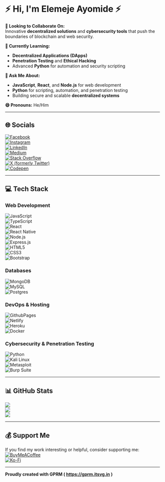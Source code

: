 # ⚡️ Hi, I'm Elemeje Ayomide ⚡️

**👯 Looking to Collaborate On:**  
Innovative **decentralized solutions** and **cybersecurity tools** that push the boundaries of blockchain and web security.  

**🌱 Currently Learning:**  
- **Decentralized Applications (DApps)**  
- **Penetration Testing** and **Ethical Hacking**  
- Advanced **Python** for automation and security scripting  

**💬 Ask Me About:**  
- **JavaScript**, **React**, and **Node.js** for web development  
- **Python** for scripting, automation, and penetration testing  
- Building secure and scalable **decentralized systems**  

**😄 Pronouns:** He/Him  

---

## 🌐 Socials

[![Facebook](https://img.shields.io/badge/Facebook-%231877F2.svg?logo=Facebook&logoColor=white)](https://www.facebook.com/profile.php?id=100029035925497&mibextid=ZbWKwL)  
[![Instagram](https://img.shields.io/badge/Instagram-%23E4405F.svg?logo=Instagram&logoColor=white)](https://www.instagram.com/aiialpha1?igsh=MWlscTd0amhwcnNpNA==)  
[![LinkedIn](https://img.shields.io/badge/LinkedIn-%230077B5.svg?logo=linkedin&logoColor=white)](https://linkedin.com/in/aiialpha)  
[![Medium](https://img.shields.io/badge/Medium-12100E?logo=medium&logoColor=white)](https://medium.com/@aiialpha)  
[![Stack Overflow](https://img.shields.io/badge/-Stackoverflow-FE7A16?logo=stack-overflow&logoColor=white)](https://stackoverflow.com/users/16018879)  
[![X (formerly Twitter)](https://img.shields.io/badge/X-black.svg?logo=X&logoColor=white)](https://x.com/Aiialpha1)  
[![Codepen](https://img.shields.io/badge/Codepen-000000?style=for-the-badge&logo=codepen&logoColor=white)](https://codepen.io/Aiialpha)  

---

## 💻 Tech Stack

### Web Development
![JavaScript](https://img.shields.io/badge/javascript-%23323330.svg?style=for-the-badge&logo=javascript&logoColor=%23F7DF1E)  
![TypeScript](https://img.shields.io/badge/typescript-%23007ACC.svg?style=for-the-badge&logo=typescript&logoColor=white)  
![React](https://img.shields.io/badge/react-%2320232a.svg?style=for-the-badge&logo=react&logoColor=%2361DAFB)  
![React Native](https://img.shields.io/badge/react_native-%2320232a.svg?style=for-the-badge&logo=react&logoColor=%2361DAFB)  
![Node.js](https://img.shields.io/badge/node.js-6DA55F?style=for-the-badge&logo=node.js&logoColor=white)  
![Express.js](https://img.shields.io/badge/express.js-%23404d59.svg?style=for-the-badge&logo=express&logoColor=%2361DAFB)  
![HTML5](https://img.shields.io/badge/html5-%23E34F26.svg?style=for-the-badge&logo=html5&logoColor=white)  
![CSS3](https://img.shields.io/badge/css3-%231572B6.svg?style=for-the-badge&logo=css3&logoColor=white)  
![Bootstrap](https://img.shields.io/badge/bootstrap-%238511FA.svg?style=for-the-badge&logo=bootstrap&logoColor=white)  

### Databases
![MongoDB](https://img.shields.io/badge/MongoDB-%234ea94b.svg?style=for-the-badge&logo=mongodb&logoColor=white)  
![MySQL](https://img.shields.io/badge/mysql-4479A1.svg?style=for-the-badge&logo=mysql&logoColor=white)  
![Postgres](https://img.shields.io/badge/postgres-%23316192.svg?style=for-the-badge&logo=postgresql&logoColor=white)  

### DevOps & Hosting
![GithubPages](https://img.shields.io/badge/github%20pages-121013?style=for-the-badge&logo=github&logoColor=white)  
![Netlify](https://img.shields.io/badge/netlify-%23000000.svg?style=for-the-badge&logo=netlify&logoColor=#00C7B7)  
![Heroku](https://img.shields.io/badge/heroku-%23430098.svg?style=for-the-badge&logo=heroku&logoColor=white)  
![Docker](https://img.shields.io/badge/docker-%230db7ed.svg?style=for-the-badge&logo=docker&logoColor=white)  

### Cybersecurity & Penetration Testing
![Python](https://img.shields.io/badge/python-3670A0?style=for-the-badge&logo=python&logoColor=ffdd54)  
![Kali Linux](https://img.shields.io/badge/Kali_Linux-557C94?style=for-the-badge&logo=kali-linux&logoColor=white)  
![Metasploit](https://img.shields.io/badge/Metasploit-%23121011.svg?style=for-the-badge&logo=metasploit&logoColor=white)  
![Burp Suite](https://img.shields.io/badge/Burp_Suite-FF6633?style=for-the-badge&logo=burp-suite&logoColor=white)  

---

## 📊 GitHub Stats

![](https://github-readme-stats.vercel.app/api?username=aiialpha&theme=radical&show_icons=true&hide_border=true&count_private=true)  
![](https://github-readme-streak-stats.herokuapp.com/?user=aiialpha&theme=radical&hide_border=false)  
![](https://github-readme-stats.vercel.app/api/top-langs/?username=aiialpha&theme=radical&hide_border=false&include_all_commits=true&count_private=true&layout=compact)  

---

## 💰 Support Me

If you find my work interesting or helpful, consider supporting me:  
[![BuyMeACoffee](https://img.shields.io/badge/Buy%20Me%20a%20Coffee-ffdd00?style=for-the-badge&logo=buy-me-a-coffee&logoColor=black)](https://buymeacoffee.com/aiialpha)  
[![Ko-Fi](https://img.shields.io/badge/Ko--fi-F16061?style=for-the-badge&logo=ko-fi&logoColor=white)](https://ko-fi.com/aiialpha)  

---

**Proudly created with GPRM ( https://gprm.itsvg.in )**
